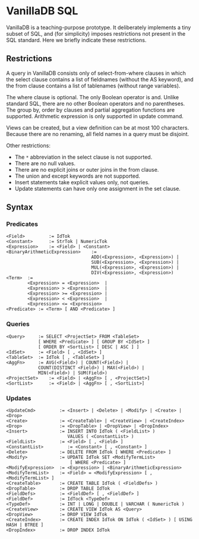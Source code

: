 # VanillaDB SQL

VanillaDB is a teaching-purpose prototype. It deliberately implements a tiny subset of SQL, and (for simplicity) imposes restrictions not present in the SQL standard. Here we briefly indicate these restrictions.

## Restrictions

A query in VanillaDB consists only of select-from-where clauses in which the select clause contains a list of fieldnames (without the AS keyword), and the from clause contains a list of tablenames (without range variables).

The where clause is optional. The only Boolean operator is and. Unlike standard SQL, there are no other Boolean operators and no parentheses.
The group by, order by clauses and partial aggregation functions are supported. Arithmetic expression is only supported in update command.

Views can be created, but a view definition can be at most 100 characters.
Because there are no renaming, all field names in a query must be disjoint.

Other restrictions:
- The `*` abbreviation in the select clause is not supported.
- There are no null values.
- There are no explicit joins or outer joins in the from clause.
- The union and except keywords are not supported.
- Insert statements take explicit values only, not queries.
- Update statements can have only one assignment in the set clause.

## Syntax

### Predicates

```
<Field>         := IdTok
<Constant>      := StrTok | NumericTok
<Expression>    := <Field> | <Constant>
<BinaryArithmeticExpression>    :=
                                ADD(<Expression>, <Expression>) |
                                SUB(<Expression>, <Expression>) |
                                MUL(<Expression>, <Expression>) |
                                DIV(<Expression>, <Expression>)
<Term>  :=
        <Expression> = <Expression>  |
        <Expression> > <Expression>  |
        <Expression> >= <Expression> |
        <Expression> < <Expression>  |
        <Expression> <= <Expression>
<Predicate> := <Term> [ AND <Predicate> ]
```

### Queries

```
<Query>     := SELECT <ProjectSet> FROM <TableSet>
            [ WHERE <Predicate> ] [ GROUP BY <IdSet> ]
            [ ORDER BY <SortList> [ DESC | ASC ] ]
<IdSet>     := <Field> [ , <IdSet> ]
<TableSet>  := IdTok [ , <TableSet> ]
<AggFn>     := AVG(<Field>) | COUNT(<Field>) |
            COUNT(DISTINCT <Field>) | MAX(<Field>) |
            MIN(<Field>) | SUM(Field>)
<ProjectSet>    := <Field> | <AggFn> [ , <ProjectSet>]
<SortList>      := <Field> | <AggFn> [ , <SortList>]

```

### Updates

```
<UpdateCmd>         := <Insert> | <Delete> | <Modify> | <Create> | <Drop>
<Create>            := <CreateTable> | <CreateView> | <CreateIndex>
<Drop>              := <DropTable> | <DropView> | <DropIndex>
<Insert>            := INSERT INTO IdTok ( <FieldList> )
                       VALUES ( <ConstantList> )
<FieldList>         := <Field> [ , <Field> ]
<ConstantList>         := <Constant> [ , <Constant> ]
<Delete>            := DELETE FROM IdTok [ WHERE <Predicate> ]
<Modify>            := UPDATE IdTok SET <ModifyTermList>
                        [ WHERE <Predicate> ]
<ModifyExpression>  := <Expression> | <BinaryArithmeticExpression>
<ModifyTermList>    := <Field> = <ModifyExpression> [ , <ModifyTermList> ]
<CreateTable>       := CREATE TABLE IdTok ( <FieldDefs> )
<DropTable>         := DROP TABLE IdTok
<FieldDefs>         := <FieldDef> [ , <FieldDef> ]
<FieldDef>          := IdTock <TypeDef>
<TypeDef>           := INT | LONG | DOUBLE | VARCHAR ( NumericTok )
<CreateView>        := CREATE VIEW IdTok AS <Query>
<DropView>          := DROP VIEW IdTok
<CreateIndex>       := CREATE INDEX IdTok ON IdTok ( <IdSet> ) [ USING HASH | BTREE ]
<DropIndex>         := DROP INDEX IdTok
```
